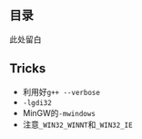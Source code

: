 ## 目录

此处留白

## Tricks

- 利用好`g++ --verbose`
- `-lgdi32`
- MinGW的`-mwindows`
- 注意`_WIN32_WINNT`和`_WIN32_IE`
